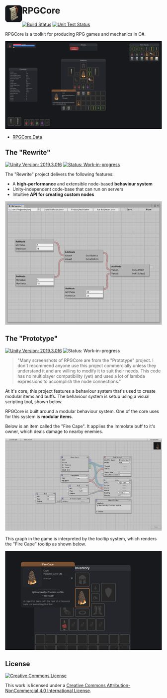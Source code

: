 <h1>
<img src="./src/icon.png" width="54" height="54" align="left" />
RPGCore
</h1>

[![Build Status](https://github.com/Fydar/RPGCore/workflows/Build/badge.svg)](https://github.com/Fydar/RPGCore/actions?query=workflow%3ABuild)
[![Unit Test Status](https://github.com/Fydar/RPGCore/workflows/Unit%20Tests/badge.svg)](https://github.com/Fydar/RPGCore/actions?query=workflow%3A%22Unit+Tests%22)

RPGCore is a toolkit for producing RPG games and mechanics in C#.

![RPGCore Main Demo](./img/screenshots/Main.png)

- [RPGCore.Data](./src/libs/RPGCore.Data/README.md)

## The "Rewrite"

[![Unity Version: 2019.3.0f6](https://img.shields.io/badge/Unity-2019.3.0f6-333333.svg?logo=unity)](https://unity3d.com/get-unity/download/archive) [![Status: Work-in-progress](https://img.shields.io/badge/status-work--in--progress-orange)](https://github.com/Fydar/RPGCore/projects/1)

The "Rewrite" project delivers the following features:

- A **high-performance** and extensible node-based **behaviour system**
- Unity-independent code-base that can run on servers
- Intuitive **API for creating custom nodes**

![Rewrite Editor](./img/wip-editor.png)

## The "Prototype"

[![Unity Version: 2019.3.0f6](https://img.shields.io/badge/Unity-2019.3.0f6-333333.svg?logo=unity)](https://unity3d.com/get-unity/download/archive) ![Status: Work-in-progress](https://img.shields.io/badge/status-released-brightgreen)

> "Many screenshots of RPGCore are from the "Prototype" project. I don't recommend anyone use this project commercially unless they understand it and are willing to modify it to suit their needs. This code has no multiplayer compatibility (yet) and uses a lot of lambda expressions to accomplish the node connections."

At it's core, this project features a behaviour system that's used to create modular items and buffs. The behaviour system is setup using a visual scripting tool, shown below.

RPGCore is built around a modular behaviour system. One of the core uses for this system is **modular items**.

Below is an item called the "Fire Cape". It applies the Immolate buff to it's owner, which deals damage to nearby enemies.

![Fire Cape Graph](./img/screenshots/FireCapeGraph.png)

This graph in the game is interpreted by the tooltip system, which renders the "Fire Cape" tooltip as shown below.

![Fire Cape Tooltip](./img/screenshots/FireCapeTooltip.png)

## License

[![Creative Commons License](https://i.creativecommons.org/l/by-nc/4.0/88x31.png)](http://creativecommons.org/licenses/by-nc/4.0/)

This work is licensed under a [Creative Commons Attribution-NonCommercial 4.0 International License](http://creativecommons.org/licenses/by-nc/4.0/).
